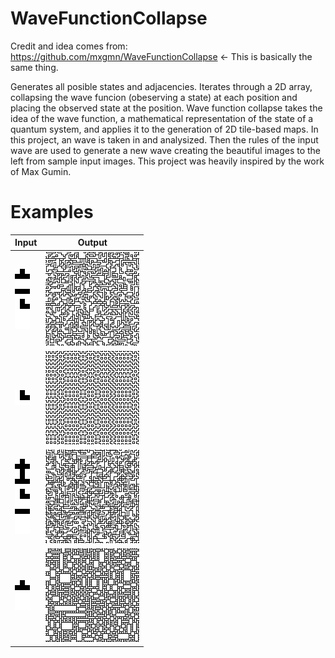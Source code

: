 # WaveFunctionCollapse
Credit and idea comes from: https://github.com/mxgmn/WaveFunctionCollapse <- This is basically the same thing.

Generates all posible states and adjacencies. Iterates through a 2D array, collapsing the wave funcion (obeserving a state) at each position and placing the observed state at the position. Wave function collapse takes the idea of the wave function, a mathematical representation of the state of a quantum system, and applies it to the generation of 2D tile-based maps. In this project, an wave is taken in and analysized. Then the rules of the input wave are used to generate a new wave creating the beautiful images to the left from sample input images. This project was heavily inspired by the work of Max Gumin.

# Examples

| Input         | Output        |
| ------------- | ------------- |
| ![alt text](https://github.com/lucianchauvin/WaveFunctionCollapse/blob/master/Examples/mesh1.png) | ![alt text](https://github.com/lucianchauvin/WaveFunctionCollapse/blob/master/Examples/wave1.png) |
| ![alt text](https://github.com/lucianchauvin/WaveFunctionCollapse/blob/master/Examples/mesh2.png) | ![alt text](https://github.com/lucianchauvin/WaveFunctionCollapse/blob/master/Examples/wave2.png) |
| ![alt text](https://github.com/lucianchauvin/WaveFunctionCollapse/blob/master/Examples/mesh3.png) | ![alt text](https://github.com/lucianchauvin/WaveFunctionCollapse/blob/master/Examples/wave3.png) |
| ![alt text](https://github.com/lucianchauvin/WaveFunctionCollapse/blob/master/Examples/mesh4.png) | ![alt text](https://github.com/lucianchauvin/WaveFunctionCollapse/blob/master/Examples/wave4.png) |
